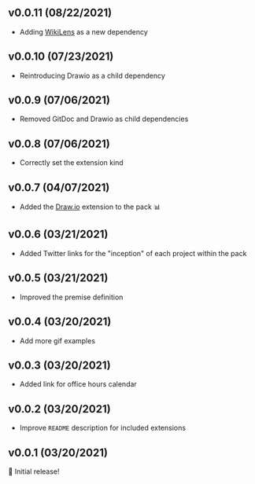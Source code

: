 ## v0.0.11 (08/22/2021)

- Adding [WikiLens](https://aka.ms/wikilens) as a new dependency

## v0.0.10 (07/23/2021)

- Reintroducing Drawio as a child dependency

## v0.0.9 (07/06/2021)

- Removed GitDoc and Drawio as child dependencies

## v0.0.8 (07/06/2021)

- Correctly set the extension kind

## v0.0.7 (04/07/2021)

- Added the [Draw.io](https://marketplace.visualstudio.com/items?itemName=hediet.vscode-drawio) extension to the pack 📊

## v0.0.6 (03/21/2021)

- Added Twitter links for the "inception" of each project within the pack

## v0.0.5 (03/21/2021)

- Improved the premise definition

## v0.0.4 (03/20/2021)

- Add more gif examples

## v0.0.3 (03/20/2021)

- Added link for office hours calendar

## v0.0.2 (03/20/2021)

- Improve `README` description for included extensions

## v0.0.1 (03/20/2021)

🚀 Initial release!
